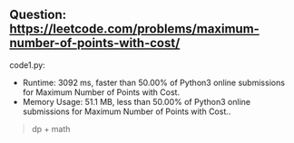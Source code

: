 ## Question: https://leetcode.com/problems/maximum-number-of-points-with-cost/

code1.py:
* Runtime: 3092 ms, faster than 50.00% of Python3 online submissions for Maximum Number of Points with Cost.
* Memory Usage: 51.1 MB, less than 50.00% of Python3 online submissions for Maximum Number of Points with Cost..
> dp + math